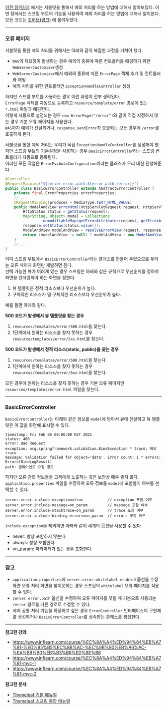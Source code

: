 [이전 장(링크)](https://imprint.tistory.com/271) 에서는 서블릿을 통해서 예외 처리를 하는 방법에 대해서 알아보았다.
이번 장에서는 스프링 부트의 기능을 사용하여 예외 처리를 하는 방법에 대해서 알아본다.
모든 코드는 [깃허브(링크)](https://github.com/roy-zz/mvc) 에 올려두었다.

---

### 오류 페이지

서블릿을 통한 예외 처리를 위해서는 아래와 같이 복잡한 과정을 거쳐야 했다.

- `WAS`의 재요청이 발생하는 경우 예외의 종류에 따른 컨트롤러를 매핑하기 위한 `WebServerCustomizer`생성
- `WebServerCustomizer`에서 예외의 종류에 따른 `ErrorPage` 객체 추가 및 컨트롤러와 매핑
- 예외 처리를 위한 컨트롤러인 `ExceptionHandleController` 생성
  
하지만 스프링 부트를 사용하는 경우 이런 과정이 전부 생략된다.  
`ErrorPage` 객체를 자동으로 등록하고 `resource/template/error` 경로에 있는 `*.html` 파일과 매핑한다.  
이렇게 자동으로 설정되는 경우 `new ErrorPage("/error")`와 같이 직접 지정하지 않는 경우 기본 오류 페이지를 사용한다.  
`WAS`까지 예외가 전달되거나, `response.sendError`가 호출되는 모든 경우에 `/error`를 호출하게 된다.  
  
서블릿을 통한 예외 처리는 우리가 직접 `ExceptionHandleController`를 생성해야 했지만 스프링 부트의 기본설정을 사용하는 경우 `BasicErrorController`라는 스프링 컨트롤러가 자동으로 등록된다.  
이러한 모든 작업은 `ErrorMvcAutoConfiguration`이라는 클래스가 우리 대신 진행해준다.

```java
@Controller
@RequestMapping("${server.error.path:${error.path:/error}}")
public class BasicErrorController extends AbstractErrorController {
	private final ErrorProperties errorProperties;
    // ...
	@RequestMapping(produces = MediaType.TEXT_HTML_VALUE)
	public ModelAndView errorHtml(HttpServletRequest request, HttpServletResponse response) {
		HttpStatus status = getStatus(request);
		Map<String, Object> model = Collections
				.unmodifiableMap(getErrorAttributes(request, getErrorAttributeOptions(request, MediaType.TEXT_HTML)));
		response.setStatus(status.value());
		ModelAndView modelAndView = resolveErrorView(request, response, status, model);
		return (modelAndView != null) ? modelAndView : new ModelAndView("error", model);
	}
    // ...
}
```

이미 스프링 부트에서 `BasicErrorController`라는 클래스를 만들어 두었으므로 우리는 오류 페이지 화면만 개발하면 된다.  
선택 가능한 뷰가 여러개 있는 경우 스프링은 아래와 같은 규칙으로 우선순위를 정하여 화면을 렌더링되야 하는 화면을 정한다.

1. 뷰 템플릿은 정적 리소스보다 우선순위가 높다.
2. 구체적인 리소스가 덜 구체적인 리소스보다 우선순위가 높다.

예를 들면 아래와 같다.

**500 코드가 발생해서 뷰 템플릿을 찾는 경우**

1. `resources/templates/error/500.html`을 찾는다. 
2. 1단계에서 원하는 리소스를 찾지 못하는 경우 `resource/templates/error/5xx.html`을 찾는다.
  
**500 코드가 발생해서 정적 리소스(static, public)을 찾는 경우**

1. `resources/templates/error/500.html`을 찾는다.
2. 1단계에서 원하는 리소스를 찾지 못하는 경우 `resources/templates/error/5xx.html`을 찾는다.

모든 경우에 원하는 리소스를 찾지 못하는 경우 기본 오류 페이지인 `resources/templates/error.html` 파일을 찾는다.

---

### BasicErrorController

`BasicErrorController`는 아래와 같은 정보를 `model`에 담아서 뷰에 전달하고 뷰 템플릿은 이 값을 화면에 표시할 수 있다.

```
timestamp: Fri Feb 05 00:00:00 KST 2021
status: 400
error: Bad Request
exception: org.springframework.validation.BindException * trace: 예외 trace
message: Validation failed for object='data'. Error count: 1 * errors: Errors(BindingResult)
path: 클라이언트 요청 경로
```

하지만 오류 관련 정보들을 고객에게 노출하는 것은 보안상 매우 좋지 않다.  
`application.properties` 파일을 수정하여 오류 정보를 `model`에 포함할지 여부를 선택할 수 있다.

```
server.error.include-exception=true           // exception 포함 여부
server.error.include-message=on_param         // message 포함 여부
server.error.include-stacktrace=on_param      // trace 포함 여부
server.error.include-binding-errors=on_param  // errors 포함 여부
```

`include-exception`을 제외하면 아래와 같이 세개의 옵션을 사용할 수 있다.

- never: 항상 포함하지 않는다.
- always: 항상 포함한다.
- on_param: 파라미터가 있는 경우 포함한다.

---

### 참고

- `application.properties`에 `server.error.whitelabel.enabled` 옵션을 수정하면 오류 처리 화면을 찾지못하는 경우 스프링의 `whitelabel` 오류 페이지를 적용할 수 있다.
- `server.error.path` 옵션을 수정하여 오류 페이지를 찾을 때 기본으로 사용되는 `/error` 경로를 다른 경로로 수정할 수 있다.
- 에러 공통 처리 기능을 확장하고 싶은 경우 `ErrorController` 인터페이스의 구현체를 생성하거나 `BasicErrorController`를 상속받는 클래스를 생성한다.

---

**참고한 강의**:
- https://www.inflearn.com/course/%EC%8A%A4%ED%94%84%EB%A7%81-%ED%95%B5%EC%8B%AC-%EC%9B%90%EB%A6%AC-%EA%B8%B0%EB%B3%B8%ED%8E%B8
- https://www.inflearn.com/course/%EC%8A%A4%ED%94%84%EB%A7%81-mvc-1
- https://www.inflearn.com/course/%EC%8A%A4%ED%94%84%EB%A7%81-mvc-2

**참고한 문서**:
- [Thymeleaf 기본 메뉴얼](https://www.thymeleaf.org/doc/tutorials/3.0/usingthymeleaf.html)
- [Thymeleaf 스프링 통합 메뉴얼](https://www.thymeleaf.org/doc/tutorials/3.0/thymeleafspring.html)